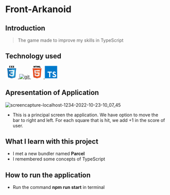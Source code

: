 # Front-Arkanoid

## Introduction

> The game made to improve my skills in TypeScript

## Technology used
  <a href="https://www.w3schools.com/css/" target="_blank"> <img src="https://raw.githubusercontent.com/devicons/devicon/master/icons/css3/css3-original-wordmark.svg" alt="css3" width="40" height="40"/> </a> <a href="https://git-scm.com/" target="_blank"> <img src="https://www.vectorlogo.zone/logos/git-scm/git-scm-icon.svg" alt="git" width="40" height="40"/> </a> <a href="https://www.w3.org/html/" target="_blank"> <img src="https://raw.githubusercontent.com/devicons/devicon/master/icons/html5/html5-original-wordmark.svg" alt="html5" width="40" height="40"/> </a>   <a href="https://www.typescriptlang.org/" target="_blank"> <img src="https://raw.githubusercontent.com/devicons/devicon/master/icons/typescript/typescript-original.svg" alt="typescript" width="40" height="40"/> </a> </p>

## Apresentation of Application
![screencapture-localhost-1234-2022-10-23-10_07_45](https://user-images.githubusercontent.com/39220517/197396044-befb9e34-2edd-43fc-bc10-9611626bf2d1.png)
- This is a principal screen the application. We have option to move the bar to right and left. For each square that is hit, we add +1 in the score of user.

## What I learn with this project
- I met a new bundler named **Parcel**
- I remembered some concepts of TypeScript

## How to run the application

- Run the command **npm run start** in terminal

